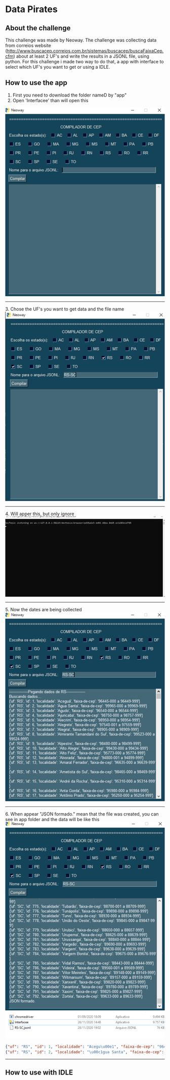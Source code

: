 # Data Pirates
##  About the challenge
 This challenge was made by Neoway. The challenge was collecting data from correios website (http://www.buscacep.correios.com.br/sistemas/buscacep/buscaFaixaCep.cfm) about at least 2 UF's and write the results in a JSONL file, using python. For this challenge i made two way to do that, a app with interface to select which UF's you want to get or using a IDLE.
 ## How to use the app
  1. First you need to download the folder nameD by "app"
  2. Open 'Interfacee' than will open this
  
  <img alt="IMG1" title="IMG1"  src="IMG1.png">
<hr>
  3. Chose the UF's you want to get data and the file name
  
  <img alt="IMG2" title="IMG2"  src="IMG2.png">
<hr>
  4. Will apper this, but only ignore
  
  <img alt="IMG3" title="IMG3"  src="IMG3.png">
<hr>
  5. Now the dates are being collected
  
  <img alt="IMG4" title="IMG4"  src="IMG4.png">
<hr>
  6. When appear "JSON formado." mean that the file was created, you can see in app folder and the data will be like this
  
  <img alt="IMG5" title="IMG5"  src="IMG5.png">
  <img alt="IMG6" title="IMG6"  src="IMG6.png">
  
   ```json
   {"uf": "RS", "id": 1, "localidade": "Acegu\u00e1", "faixa-de-cep": "96445-000 a 96449-999"}
   {"uf": "RS", "id": 2, "localidade": "\u00c1gua Santa", "faixa-de-cep": "99965-000 a 99969-999"}
   ```
 
<hr>

 ## How to use with IDLE
 
 

